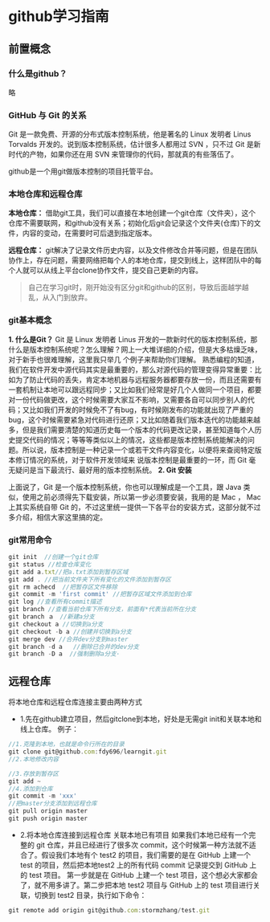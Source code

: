 # github学习指南

## 前置概念
### 什么是github？
略
### GitHub 与 Git 的关系

Git 是一款免费、开源的分布式版本控制系统，他是著名的 Linux 发明者 Linus Torvalds 开发的。说到版本控制系统，估计很多人都用过 SVN ，只不过 Git 是新时代的产物，如果你还在用 SVN 来管理你的代码，那就真的有些落伍了。

github是一个用git做版本控制的项目托管平台。

### 本地仓库和远程仓库
  **本地仓库：**
  借助git工具，我们可以直接在本地创建一个git仓库（文件夹），这个仓库不需要联网，和github没有关系；初始化后git会记录这个文件夹(仓库)下的文件，内容的变动，在需要时可后退到指定版本。
  
  **远程仓库：**
  git解决了记录文件历史内容，以及文件修改合并等问题，但是在团队协作上，存在问题，需要网络把每个人的本地仓库，提交到线上，这样团队中的每个人就可以从线上平台clone协作文件，提交自己更新的内容。
  
  >自己在学习git时，刚开始没有区分git和github的区别，导致后面越学越乱，从入门到放弃。


### git基本概念

**1. 什么是Git？**
Git 是 Linux 发明者 Linus 开发的一款新时代的版本控制系统，那什么是版本控制系统呢？怎么理解？网上一大堆详细的介绍，但是大多枯燥乏味，对于新手也很难理解，这里我只举几
个例子来帮助你们理解。
熟悉编程的知道，我们在软件开发中源代码其实是最重要的，那么对源代码的管理变得异常重要：比如为了防止代码的丢失，肯定本地机器与远程服务器都要存放一份，而且还需要有一套机制让本地可以跟远程同步；又比如我们经常是好几个人做同一个项目，都要对一份代码做更改，这个时候需要大家互不影响，又需要各自可以同步别人的代码；又比如我们开发的时候免不了有bug，有时候刚发布的功能就出现了严重的bug，这个时候需要紧急对代码进行还原；又比如随着我们版本迭代的功能越来越多，但是我们需要清楚的知道历史每一个版本的代码更改记录，甚至知道每个人历史提交代码的情况；等等等类似以上的情况，这些都是版本控制系统能解决的问题。所以说，版本控制是一种记录一个或若干文件内容变化，以便将来查阅特定版本修订情况的系统，对于软件开发领域来
说版本控制是最重要的一环，而 Git 毫无疑问是当下最流行、最好用的版本控制系统。
**2. Git 安装**

上面说了，Git 是一个版本控制系统，你也可以理解成是一个工具，跟 Java 类似，使用之前必须得先下载安装，所以第一步必须要安装，我用的是 Mac ， Mac 上其实系统自带 Git 的，不过这里统一提供一下各平台的安装方式，这部分就不过多介绍，相信大家这里搞的定。

### git常用命令

```js
git init  //创建一个git仓库
git status //检查仓库变化
git add a.txt//把a.txt添加到暂存区域
git add . //把当前文件夹下所有变化的文件添加到暂存区
git rm achecd  //把暂存区文件移除
git commit -m 'first commit' //把暂存区域文件添加到仓库
git log //查看所有commit描述
git branch //查看当前仓库下所有分支，前面有*代表当前所在分支
git branch ａ　//新建a分支
git checkout a //切换到a分支
git checkout -b a //创建并切换到a分支
git merge dev //合并dev分支到master
git branch -d a   //删除已合并的dev分支
git branch -D a  //强制删除a分支·

```

## 远程仓库
将本地仓库和远程仓库连接主要由两种方式

- 1.先在github建立项目，然后gitclone到本地，好处是无需git init和关联本地和线上仓库。
例子：
```js
//1.克隆到本地，也就是命令行所在的目录
git clone git@github.com:fdy696/learngit.git
//2.本地修改内容

//3.存放到暂存区
git add ~
//4.添加到仓库
git commit -m 'xxx'
//把master分支添加到远程仓库
git pull origin master
git push origin master


```
- 2.将本地仓库连接到远程仓库
关联本地已有项目 如果我们本地已经有一个完整的 git 仓库，并且已经进行了很多次 commit，这个时候第一种方法就不适合了。假设我们本地有个 test2 的项目，我们需要的是在 GitHub 上建一个 test 的项目，然后把本地test2 上的所有代码 commit 记录提交到 GitHub 上的 test 项目。
第一步就是在 GitHub 上建一个 test 项目，这个想必大家都会了，就不用多讲了。第二步把本地 test2 项目与 GitHub 上的 test 项目进行关联，切换到 test2 目录，执行如下命令：
```js
git remote add origin git@github.com:stormzhang/test.git
```

